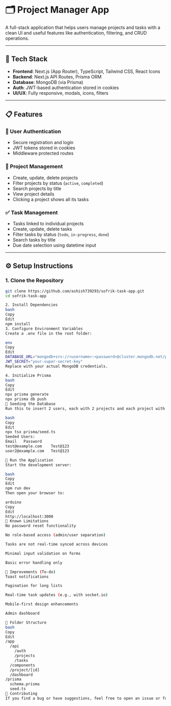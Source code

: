 # 🗂️ Project Manager App

A full-stack application that helps users manage projects and tasks with a clean UI and useful features like authentication, filtering, and CRUD operations.

---

## 🚀 Tech Stack

- **Frontend**: Next.js (App Router), TypeScript, Tailwind CSS, React Icons
- **Backend**: Next.js API Routes, Prisma ORM
- **Database**: MongoDB (via Prisma)
- **Auth**: JWT-based authentication stored in cookies
- **UI/UX**: Fully responsive, modals, icons, filters

---

## 📋 Features

### 👤 User Authentication
- Secure registration and login
- JWT tokens stored in cookies
- Middleware protected routes

### 📁 Project Management
- Create, update, delete projects
- Filter projects by status (`active`, `completed`)
- Search projects by title
- View project details
- Clicking a project shows all its tasks

### ✅ Task Management
- Tasks linked to individual projects
- Create, update, delete tasks
- Filter tasks by status (`todo`, `in-progress`, `done`)
- Search tasks by title
- Due date selection using datetime input

---

## ⚙️ Setup Instructions

### 1. Clone the Repository

```bash
git clone https://github.com/ashish739293/sofrik-task-app.git
cd sofrik-task-app

2. Install Dependencies
bash
Copy
Edit
npm install
3. Configure Environment Variables
Create a .env file in the root folder:

env
Copy
Edit
DATABASE_URL="mongodb+srv://<username>:<password>@cluster.mongodb.net/project-manager?retryWrites=true&w=majority"
JWT_SECRET="your-super-secret-key"
Replace with your actual MongoDB credentials.

4. Initialize Prisma
bash
Copy
Edit
npx prisma generate
npx prisma db push
🌱 Seeding the Database
Run this to insert 2 users, each with 2 projects and each project with 3 tasks:

bash
Copy
Edit
npx tsx prisma/seed.ts
Seeded Users:
Email	Password
test@example.com	Test@123
user2@example.com	Test@123

🧪 Run the Application
Start the development server:

bash
Copy
Edit
npm run dev
Then open your browser to:

arduino
Copy
Edit
http://localhost:3000
📌 Known Limitations
No password reset functionality

No role-based access (admin/user separation)

Tasks are not real-time synced across devices

Minimal input validation on forms

Basic error handling only

🔧 Improvements (To-do)
Toast notifications

Pagination for long lists

Real-time task updates (e.g., with socket.io)

Mobile-first design enhancements

Admin dashboard

📁 Folder Structure
bash
Copy
Edit
/app
  /api
    /auth
    /projects
    /tasks
  /components
  /project/[id]
  /dashboard
/prisma
  schema.prisma
  seed.ts
🤝 Contributing
If you find a bug or have suggestions, feel free to open an issue or fork and submit a PR.


